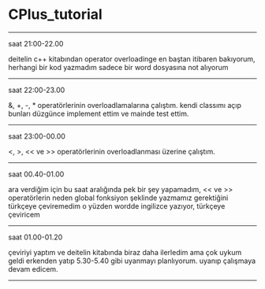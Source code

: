 # CPlus_tutorial

**********************************************************************************
saat 21:00-22.00

deitelin c++ kitabından operator overloadinge en baştan itibaren bakıyorum, herhangi bir kod yazmadım sadece bir word dosyasına not alıyorum
**********************************************************************************
saat 22:00-23.00

&, +, -, * operatörlerinin overloadlamalarına çalıştım. kendi classımı açıp bunları düzgünce implement ettim ve mainde test ettim.
**********************************************************************************
saat 23:00-00.00

<, >, << ve >> operatörlerinin overloadlanması üzerine çalıştım.
**********************************************************************************
saat 00.40-01.00

ara verdiğim için bu saat aralığında pek bir şey yapamadım, << ve >> operatörlerin neden global fonksiyon şeklinde yazmamız gerektiğini türkçeye çeviremedim o yüzden wordde ingilizce yazıyor, türkçeye çeviricem
**********************************************************************************
saat 01.00-01.20

çeviriyi yaptım ve deitelin kitabında biraz daha ilerledim ama çok uykum geldi erkenden yatıp 5.30-5.40 gibi uyanmayı planlıyorum. uyanıp çalışmaya devam edicem.
**********************************************************************************
